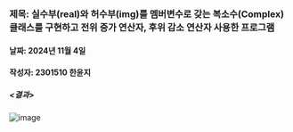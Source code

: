 ### 제목: 실수부(real)와 허수부(img)를 멤버변수로 갖는 복소수(Complex) 클래스를 구현하고 전위 증가 연산자, 후위 감소 연산자 사용한 프로그램
#### 날짜: 2024년 11월 4일
#### 작성자: 2301510 한윤지

##### <결과>
![image](https://github.com/user-attachments/assets/8ddd0138-9354-40e5-b1d8-df38be5f795e)
